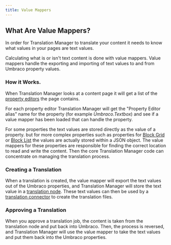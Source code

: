```yaml
---
title: Value Mappers
---
```


## What Are Value Mappers?
In order for Translation Manager to translate your content it needs to know what values in your pages are text values. 

Calculating what is or isn't text content is done with value mappers. Value mappers handle the exporting and importing of text values to and from Umbraco property values. 

### How it Works. 
When Translation Manager looks at a content page it will get a list of the [property editors](https://docs.umbraco.com/umbraco-cms/fundamentals/backoffice/property-editors) the page contains. 

For each property editor Translation Manager will get the "Property Editor alias" name for the property (for example *Umbraco.Textbox*) and see if a value mapper has been loaded that can handle the property. 

For some properties the text values are stored directly as the value of a property. but for more complex properties such as properties for [Block Grid](https://docs.umbraco.com/umbraco-cms/fundamentals/backoffice/property-editors/built-in-umbraco-property-editors/block-editor/block-grid-editor) or [Block List](https://docs.umbraco.com/umbraco-cms/fundamentals/backoffice/property-editors/built-in-umbraco-property-editors/block-editor/block-list-editor) the values are actually stored within a JSON object. The value mappers for these properties are responsible for finding the correct location to read and write the content. Then the core Translation Manager code can concentrate on managing the translation process.

### Creating a Translation
When a translation is created, the value mapper will export the text values out of the Umbraco properties, and Translation Manager will store the text value in a [translation node](node). These text values can then be used by a [translation connector](connector) to create the translation files.

### Approving a Translation
When you approve a translation job, the content is taken from the translation node and put back into Umbraco. Then, the process is reversed, and Translation Manager will use the value mapper to take the text values and put them back into the Umbraco properties.